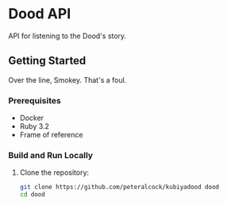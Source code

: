 # Dood API
API for listening to the Dood's story.

## Getting Started
Over the line, Smokey. That's a foul. 

### Prerequisites
- Docker
- Ruby 3.2
- Frame of reference

### Build and Run Locally
1. Clone the repository:
   ```bash
   git clone https://github.com/peteralcock/kubiyadood dood
   cd dood
